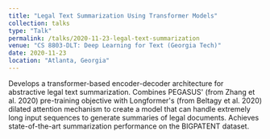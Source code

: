 ```yaml
---
title: "Legal Text Summarization Using Transformer Models"
collection: talks
type: "Talk"
permalink: /talks/2020-11-23-legal-text-summarization
venue: "CS 8803-DLT: Deep Learning for Text (Georgia Tech)"
date: 2020-11-23
location: "Atlanta, Georgia"
---
```


Develops a transformer-based encoder-decoder architecture for abstractive legal text summarization. Combines PEGASUS' (from Zhang et al. 2020) pre-training objective with Longformer's (from Beltagy et al. 2020) dilated attention mechanism to create a model that can handle extremely long input sequences to generate summaries of legal documents. Achieves state-of-the-art summarization performance on the BIGPATENT dataset.
